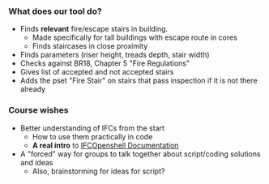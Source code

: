 ### What does our tool do?
* Finds **relevant** fire/escape stairs in building.
    * Made specifically for tall buildings with escape route in cores
    * Finds staircases in close proximity
* Finds parameters (riser height, treads depth, stair width)
* Checks against BR18, Chapter 5 "Fire Regulations"
* Gives list of accepted and not accepted stairs
* Adds the pset "Fire Stair" on stairs that pass inspection if it is not there already

### Course wishes
* Better understanding of IFCs from the start
    * How to use them practically in code
    * **A real intro** to [IFCOpenshell Documentation](https://docs.ifcopenshell.org/index.html)
* A "forced" way for groups to talk together about script/coding solutions and ideas
    * Also, brainstorming for ideas for script?
